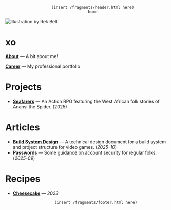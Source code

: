                        (insert /fragments/header.html here)
                                        home

![Illustration by [Rek Bell](https://kokorobot.ca/)](/data/site/xo_profile_pic.jpg)

# xo 

[**About**](./about/xo.html) — A bit about me!

[**Career**](./about/career.html) — My professional portfolio
 
# Projects
- [**Seafarers**](./projects/seafarers.html) — An Action RPG featuring the
      West African folk stories of Anansi the Spider. (2025)

# Articles
- [**Build System Design**](./articles/2025/build-system-design.html)
    — A technical design document for a build system and project structure for
    video games. (*2025-10*)
- [**Passwords**](./articles/2025/passwords.html) — Some guidance
      on account security for regular folks. (*2025-09*)
      
# Recipes
- [**Cheesecake**](./recipes/2023/cheesecake.html) — *2023*


                        (insert /fragments/footer.html here) 